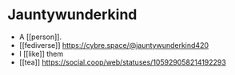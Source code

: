 # Jauntywunderkind

- A [[person]].
- [[fediverse]] https://cybre.space/@jauntywunderkind420
- I [[like]] them
- [[tea]] https://social.coop/web/statuses/105929058214192293


